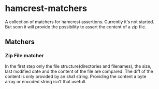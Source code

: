 # hamcrest-matchers
A collection of matchers for hamcrest assertions.
Currently it's not started. But soon it will provide the possibility to assert the content of a zip file.

## Matchers

### Zip File matcher
In the first step only the file structure(directories and filenames), the size, last modified date and the content of the file are compared.
The diff of the content is only provided by an sha1 string. Providing the content a byte array or encoded string isn't that usefull.
